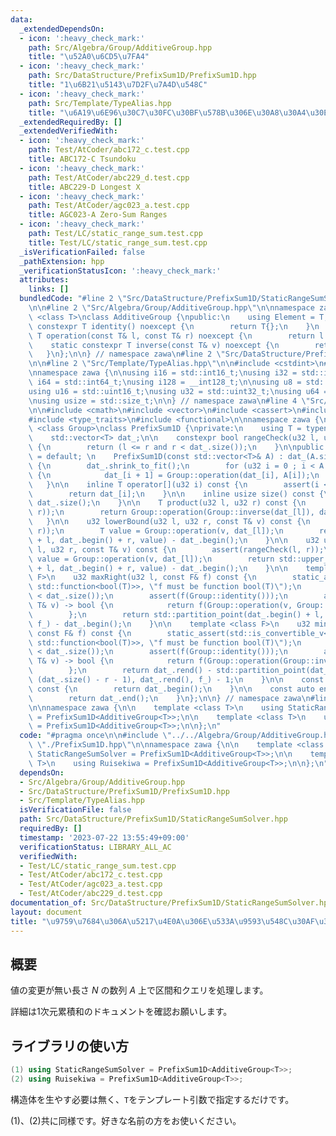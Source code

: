 ```yaml
---
data:
  _extendedDependsOn:
  - icon: ':heavy_check_mark:'
    path: Src/Algebra/Group/AdditiveGroup.hpp
    title: "\u52A0\u6CD5\u7FA4"
  - icon: ':heavy_check_mark:'
    path: Src/DataStructure/PrefixSum1D/PrefixSum1D.hpp
    title: "1\u6B21\u5143\u7D2F\u7A4D\u548C"
  - icon: ':heavy_check_mark:'
    path: Src/Template/TypeAlias.hpp
    title: "\u6A19\u6E96\u30C7\u30FC\u30BF\u578B\u306E\u30A8\u30A4\u30EA\u30A2\u30B9"
  _extendedRequiredBy: []
  _extendedVerifiedWith:
  - icon: ':heavy_check_mark:'
    path: Test/AtCoder/abc172_c.test.cpp
    title: ABC172-C Tsundoku
  - icon: ':heavy_check_mark:'
    path: Test/AtCoder/abc229_d.test.cpp
    title: ABC229-D Longest X
  - icon: ':heavy_check_mark:'
    path: Test/AtCoder/agc023_a.test.cpp
    title: AGC023-A Zero-Sum Ranges
  - icon: ':heavy_check_mark:'
    path: Test/LC/static_range_sum.test.cpp
    title: Test/LC/static_range_sum.test.cpp
  _isVerificationFailed: false
  _pathExtension: hpp
  _verificationStatusIcon: ':heavy_check_mark:'
  attributes:
    links: []
  bundledCode: "#line 2 \"Src/DataStructure/PrefixSum1D/StaticRangeSumSolver.hpp\"\
    \n\n#line 2 \"Src/Algebra/Group/AdditiveGroup.hpp\"\n\nnamespace zawa {\n\ntemplate\
    \ <class T>\nclass AdditiveGroup {\npublic:\n    using Element = T;\n    static\
    \ constexpr T identity() noexcept {\n        return T{};\n    }\n    static constexpr\
    \ T operation(const T& l, const T& r) noexcept {\n        return l + r;\n    }\n\
    \    static constexpr T inverse(const T& v) noexcept {\n        return -v;\n \
    \   }\n};\n\n} // namespace zawa\n#line 2 \"Src/DataStructure/PrefixSum1D/PrefixSum1D.hpp\"\
    \n\n#line 2 \"Src/Template/TypeAlias.hpp\"\n\n#include <cstdint>\n#include <cstddef>\n\
    \nnamespace zawa {\n\nusing i16 = std::int16_t;\nusing i32 = std::int32_t;\nusing\
    \ i64 = std::int64_t;\nusing i128 = __int128_t;\n\nusing u8 = std::uint8_t;\n\
    using u16 = std::uint16_t;\nusing u32 = std::uint32_t;\nusing u64 = std::uint64_t;\n\
    \nusing usize = std::size_t;\n\n} // namespace zawa\n#line 4 \"Src/DataStructure/PrefixSum1D/PrefixSum1D.hpp\"\
    \n\n#include <cmath>\n#include <vector>\n#include <cassert>\n#include <algorithm>\n\
    #include <type_traits>\n#include <functional>\n\nnamespace zawa {\n\ntemplate\
    \ <class Group>\nclass PrefixSum1D {\nprivate:\n    using T = typename Group::Element;\n\
    \    std::vector<T> dat_;\n\n    constexpr bool rangeCheck(u32 l, u32 r) const\
    \ {\n        return (l <= r and r < dat_.size());\n    }\n\npublic:\n    PrefixSum1D()\
    \ = default; \n    PrefixSum1D(const std::vector<T>& A) : dat_(A.size() + 1, Group::identity())\
    \ {\n        dat_.shrink_to_fit();\n        for (u32 i = 0 ; i < A.size() ; i++)\
    \ {\n            dat_[i + 1] = Group::operation(dat_[i], A[i]);\n        }\n \
    \   }\n\n    inline T operator[](u32 i) const {\n        assert(i < dat_.size());\n\
    \        return dat_[i];\n    }\n\n    inline usize size() const {\n        return\
    \ dat_.size();\n    }\n\n    T product(u32 l, u32 r) const {\n        assert(rangeCheck(l,\
    \ r));\n        return Group::operation(Group::inverse(dat_[l]), dat_[r]);\n \
    \   }\n\n    u32 lowerBound(u32 l, u32 r, const T& v) const {\n        assert(rangeCheck(l,\
    \ r));\n        T value = Group::operation(v, dat_[l]);\n        return std::lower_bound(dat_.begin()\
    \ + l, dat_.begin() + r, value) - dat_.begin();\n    }\n\n    u32 upperBound(u32\
    \ l, u32 r, const T& v) const {\n        assert(rangeCheck(l, r));\n        T\
    \ value = Group::operation(v, dat_[l]);\n        return std::upper_bound(dat_.begin()\
    \ + l, dat_.begin() + r, value) - dat_.begin();\n    }\n\n    template <class\
    \ F>\n    u32 maxRight(u32 l, const F& f) const {\n        static_assert(std::is_convertible_v<decltype(f),\
    \ std::function<bool(T)>>, \"f must be function bool(T)\");\n        assert(l\
    \ < dat_.size());\n        assert(f(Group::identity()));\n        auto f_ = [&](const\
    \ T& v) -> bool {\n            return f(Group::operation(v, Group::inverse(dat_[l])));\n\
    \        };\n        return std::partition_point(dat_.begin() + l, dat_.end(),\
    \ f_) - dat_.begin();\n    }\n\n    template <class F>\n    u32 minLeft(u32 r,\
    \ const F& f) const {\n        static_assert(std::is_convertible_v<decltype(f),\
    \ std::function<bool(T)>>, \"f must be function bool(T)\");\n        assert(r\
    \ < dat_.size());\n        assert(f(Group::identity()));\n        auto f_ = [&](const\
    \ T& v) -> bool {\n            return f(Group::operation(Group::inverse(v), dat_[r]));\n\
    \        };\n        return dat_.rend() - std::partition_point(dat_.rbegin() +\
    \ (dat_.size() - r - 1), dat_.rend(), f_) - 1;\n    }\n\n    const auto begin()\
    \ const {\n        return dat_.begin();\n    }\n\n    const auto end() const {\n\
    \        return dat_.end();\n    }\n};\n\n} // namespace zawa\n#line 5 \"Src/DataStructure/PrefixSum1D/StaticRangeSumSolver.hpp\"\
    \n\nnamespace zawa {\n\n    template <class T>\n    using StaticRangeSumSolver\
    \ = PrefixSum1D<AdditiveGroup<T>>;\n\n    template <class T>\n    using Ruisekiwa\
    \ = PrefixSum1D<AdditiveGroup<T>>;\n\n};\n"
  code: "#pragma once\n\n#include \"../../Algebra/Group/AdditiveGroup.hpp\"\n#include\
    \ \"./PrefixSum1D.hpp\"\n\nnamespace zawa {\n\n    template <class T>\n    using\
    \ StaticRangeSumSolver = PrefixSum1D<AdditiveGroup<T>>;\n\n    template <class\
    \ T>\n    using Ruisekiwa = PrefixSum1D<AdditiveGroup<T>>;\n\n};\n"
  dependsOn:
  - Src/Algebra/Group/AdditiveGroup.hpp
  - Src/DataStructure/PrefixSum1D/PrefixSum1D.hpp
  - Src/Template/TypeAlias.hpp
  isVerificationFile: false
  path: Src/DataStructure/PrefixSum1D/StaticRangeSumSolver.hpp
  requiredBy: []
  timestamp: '2023-07-22 13:55:49+09:00'
  verificationStatus: LIBRARY_ALL_AC
  verifiedWith:
  - Test/LC/static_range_sum.test.cpp
  - Test/AtCoder/abc172_c.test.cpp
  - Test/AtCoder/agc023_a.test.cpp
  - Test/AtCoder/abc229_d.test.cpp
documentation_of: Src/DataStructure/PrefixSum1D/StaticRangeSumSolver.hpp
layout: document
title: "\u9759\u7684\u306A\u5217\u4E0A\u306E\u533A\u9593\u548C\u30AF\u30A8\u30EA"
---
```


## 概要

値の変更が無い長さ $N$ の数列 $A$ 上で区間和クエリを処理します。

詳細は1次元累積和のドキュメントを確認お願いします。

## ライブラリの使い方

```cpp
(1) using StaticRangeSumSolver = PrefixSum1D<AdditiveGroup<T>>;
(2) using Ruisekiwa = PrefixSum1D<AdditiveGroup<T>>;
```

構造体を生やす必要は無く、`T`をテンプレート引数で指定するだけです。

(1)、(2)共に同様です。好きな名前の方をお使いください。
